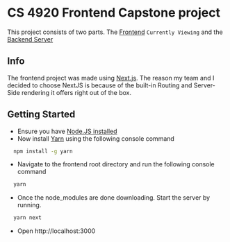 # CS 4920 Frontend Capstone project

This project consists of two parts. The [Frontend](https://github.com/JacobRWebb/capstone) `Currently Viewing` and the [Backend Server](https://github.com/vshultz/SeniorProject2021)

## Info

The frontend project was made using [Next.js](https://nextjs.org/). The reason my team and I decided to choose NextJS is because of the built-in Routing and Server-Side rendering it offers right out of the box.

## Getting Started

- Ensure you have [Node.JS installed](https://nodejs.org/en/)
- Now install [Yarn](https://yarnpkg.com/) using the following console command

```bash
  npm install -g yarn
```

- Navigate to the frontend root directory and run the following console command

```bash
  yarn
```

- Once the node_modules are done downloading. Start the server by running.

```bash
  yarn next
```

- Open http://localhost:3000

